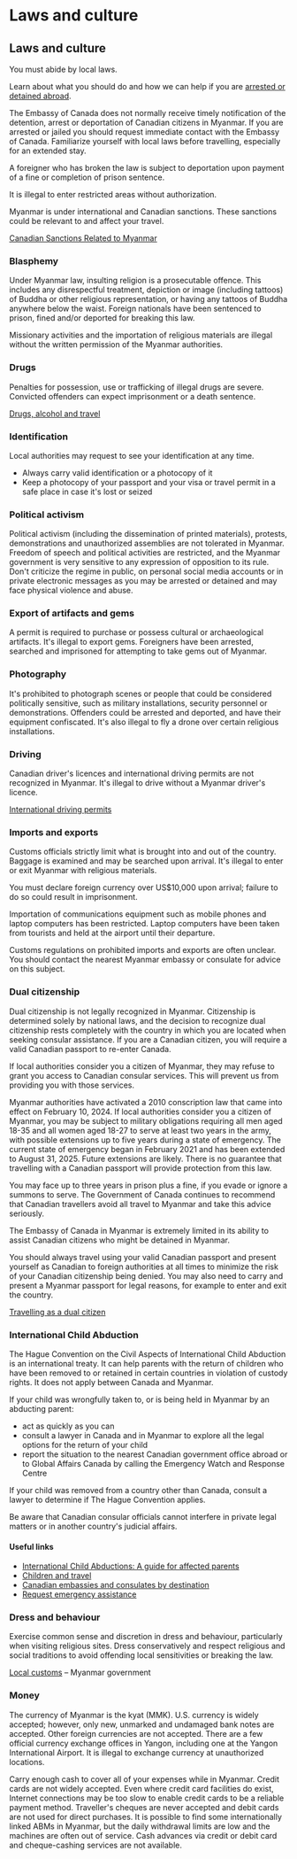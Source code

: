 # Laws and culture

## Laws and culture

You must abide by local laws.

Learn about what you should do and how we can help if you are [arrested or detained abroad](http://travel.gc.ca/assistance/emergency-info/arrest-detention).

The Embassy of Canada does not normally receive timely notification of the detention, arrest or deportation of Canadian citizens in Myanmar. If you are arrested or jailed you should request immediate contact with the Embassy of Canada. Familiarize yourself with local laws before travelling, especially for an extended stay.

A foreigner who has broken the law is subject to deportation upon payment of a fine or completion of prison sentence.

It is illegal to enter restricted areas without authorization.

Myanmar is under international and Canadian sanctions. These sanctions could be relevant to and affect your travel.

[Canadian Sanctions Related to Myanmar](https://www.international.gc.ca/world-monde/international_relations-relations_internationales/sanctions/myanmar.aspx?lang=eng)

### Blasphemy

Under Myanmar law, insulting religion is a prosecutable offence. This includes any disrespectful treatment, depiction or image (including tattoos) of Buddha or other religious representation, or having any tattoos of Buddha anywhere below the waist. Foreign nationals have been sentenced to prison, fined and/or deported for breaking this law.

Missionary activities and the importation of religious materials are illegal without the written permission of the Myanmar authorities.

### Drugs

Penalties for possession, use or trafficking of illegal drugs are severe. Convicted offenders can expect imprisonment or a death sentence.

[Drugs, alcohol and travel](https://travel.gc.ca/travelling/health-safety/drugs)

### Identification

Local authorities may request to see your identification at any time.

* Always carry valid identification or a photocopy of it
* Keep a photocopy of your passport and your visa or travel permit in a safe place in case it's lost or seized

### Political activism

Political activism (including the dissemination of printed materials), protests, demonstrations and unauthorized assemblies are not tolerated in Myanmar. Freedom of speech and political activities are restricted, and the Myanmar government is very sensitive to any expression of opposition to its rule. Don't criticize the regime in public, on personal social media accounts or in private electronic messages as you may be arrested or detained and may face physical violence and abuse.

### Export of artifacts and gems

A permit is required to purchase or possess cultural or archaeological artifacts. It's illegal to export gems. Foreigners have been arrested, searched and imprisoned for attempting to take gems out of Myanmar.

### Photography

It's prohibited to photograph scenes or people that could be considered politically sensitive, such as military installations, security personnel or demonstrations. Offenders could be arrested and deported, and have their equipment confiscated. It's also illegal to fly a drone over certain religious installations.

### Driving

Canadian driver's licences and international driving permits are not recognized in Myanmar. It's illegal to drive without a Myanmar driver's licence.

[International driving permits](https://travel.gc.ca/travelling/documents/international-driving-permit)

### Imports and exports

Customs officials strictly limit what is brought into and out of the country. Baggage is examined and may be searched upon arrival. It's illegal to enter or exit Myanmar with religious materials.

You must declare foreign currency over US$10,000 upon arrival; failure to do so could result in imprisonment.

Importation of communications equipment such as mobile phones and laptop computers has been restricted. Laptop computers have been taken from tourists and held at the airport until their departure.

Customs regulations on prohibited imports and exports are often unclear. You should contact the nearest Myanmar embassy or consulate for advice on this subject.

### Dual citizenship

Dual citizenship is not legally recognized in Myanmar. Citizenship is determined solely by national laws, and the decision to recognize dual citizenship rests completely with the country in which you are located when seeking consular assistance. If you are a Canadian citizen, you will require a valid Canadian passport to re-enter Canada.

If local authorities consider you a citizen of Myanmar, they may refuse to grant you access to Canadian consular services. This will prevent us from providing you with those services.

Myanmar authorities have activated a 2010 conscription law that came into effect on February 10, 2024. If local authorities consider you a citizen of Myanmar, you may be subject to military obligations requiring all men aged 18-35 and all women aged 18-27 to serve at least two years in the army, with possible extensions up to five years during a state of emergency. The current state of emergency began in February 2021 and has been extended to August 31, 2025. Future extensions are likely. There is no guarantee that travelling with a Canadian passport will provide protection from this law.

You may face up to three years in prison plus a fine, if you evade or ignore a summons to serve. The Government of Canada continues to recommend that Canadian travellers avoid all travel to Myanmar and take this advice seriously.

The Embassy of Canada in Myanmar is extremely limited in its ability to assist Canadian citizens who might be detained in Myanmar.

You should always travel using your valid Canadian passport and present yourself as Canadian to foreign authorities at all times to minimize the risk of your Canadian citizenship being denied. You may also need to carry and present a Myanmar passport for legal reasons, for example to enter and exit the country.

[Travelling as a dual citizen](http://travel.gc.ca/travelling/documents/dual-citizenship)

### International Child Abduction

The Hague Convention on the Civil Aspects of International Child Abduction is an international treaty. It can help parents with the return of children who have been removed to or retained in certain countries in violation of custody rights. It does not apply between Canada and Myanmar.

If your child was wrongfully taken to, or is being held in Myanmar by an abducting parent:

* act as quickly as you can
* consult a lawyer in Canada and in Myanmar to explore all the legal options for the return of your child
* report the situation to the nearest Canadian government office abroad or to Global Affairs Canada by calling the Emergency Watch and Response Centre

If your child was removed from a country other than Canada, consult a lawyer to determine if The Hague Convention applies.

Be aware that Canadian consular officials cannot interfere in private legal matters or in another country's judicial affairs.

#### Useful links

* [International Child Abductions: A guide for affected parents](https://travel.gc.ca/travelling/publications/international-child-abductions)
* [Children and travel](https://travel.gc.ca/travelling/children)
* [Canadian embassies and consulates by destination](https://travel.gc.ca/assistance/embassies-consulates)
* [Request emergency assistance](https://travel.gc.ca/assistance/emergency-assistance)

### Dress and behaviour

Exercise common sense and discretion in dress and behaviour, particularly when visiting religious sites. Dress conservatively and respect religious and social traditions to avoid offending local sensitivities or breaking the law.

[Local customs](http://www.dosanddontsfortourists.com/index.html) – Myanmar government

### Money

The currency of Myanmar is the kyat (MMK). U.S. currency is widely accepted; however, only new, unmarked and undamaged bank notes are accepted. Other foreign currencies are not accepted. There are a few official currency exchange offices in Yangon, including one at the Yangon International Airport. It is illegal to exchange currency at unauthorized locations.

Carry enough cash to cover all of your expenses while in Myanmar. Credit cards are not widely accepted. Even where credit card facilities do exist, Internet connections may be too slow to enable credit cards to be a reliable payment method. Traveller's cheques are never accepted and debit cards are not used for direct purchases. It is possible to find some internationally linked ABMs in Myanmar, but the daily withdrawal limits are low and the machines are often out of service. Cash advances via credit or debit card and cheque-cashing services are not available.